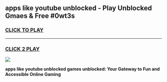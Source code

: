 
## apps like youtube unblocked - Play Unblocked Gmaes & Free #0wt3s
<h3>
<a href="https://news.freeplayer.one?title=apps_like_youtube_unblocked&ref=24F">CLICK TO PLAY</a></h3>
<hr>

<h3>
<a href="https://news.freeplayer.one?title=apps_like_youtube_unblocked&ref=24F">CLICK 2 PLAY</a>
  
</h3>

<a href="https://news.freeplayer.one?title=apps_like_youtube_unblocked&ref=24F/"><img src="https://clearcache.store/games.png"></a>


**apps like youtube unblocked games unblocked: Your Gateway to Fun and Accessible Online Gaming**
